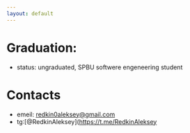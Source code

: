 ```yaml
---
layout: default
---
```


# Graduation:
- status:  ungraduated, SPBU softwere engeneering student

# Contacts
- emeil: redkin0aleksey@gmail.com
- tg:[@RedkinAleksey](https://t.me/RedkinAleksey
